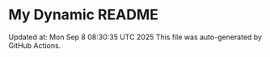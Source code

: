 # My Dynamic README
Updated at: Mon Sep  8 08:30:35 UTC 2025
This file was auto-generated by GitHub Actions.

